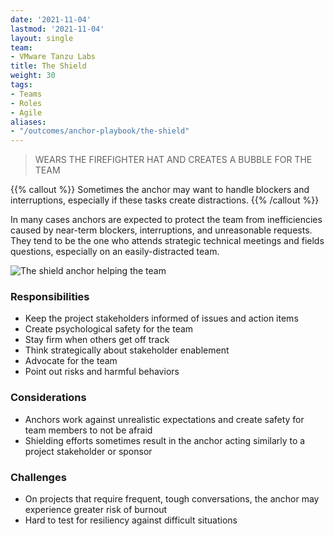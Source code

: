 ```yaml
---
date: '2021-11-04'
lastmod: '2021-11-04'
layout: single
team:
- VMware Tanzu Labs
title: The Shield
weight: 30
tags:
- Teams
- Roles
- Agile
aliases:
- "/outcomes/anchor-playbook/the-shield"
---
```

> WEARS THE FIREFIGHTER HAT AND CREATES A BUBBLE FOR THE TEAM

{{% callout %}}
Sometimes the anchor may want to handle blockers and interruptions, especially if these tasks create distractions.
{{% /callout %}}

In many cases anchors are expected to protect the team from inefficiencies caused by near-term blockers, interruptions, and unreasonable requests. They tend to be the one who attends strategic technical meetings and fields questions, especially on an easily-distracted team.

![The shield anchor helping the team](/learningpaths/anchor-playbook/images/sitting.jpg)

### Responsibilities
- Keep the project stakeholders informed of issues and action items
- Create psychological safety for the team
- Stay firm when others get off track
- Think strategically about stakeholder enablement
- Advocate for the team
- Point out risks and harmful behaviors

### Considerations
- Anchors work against unrealistic expectations and create safety for team members to not be afraid
- Shielding efforts sometimes result in the anchor acting similarly to a project stakeholder or sponsor

### Challenges
- On projects that require frequent, tough conversations, the anchor may experience greater risk of burnout
- Hard to test for resiliency against difficult situations